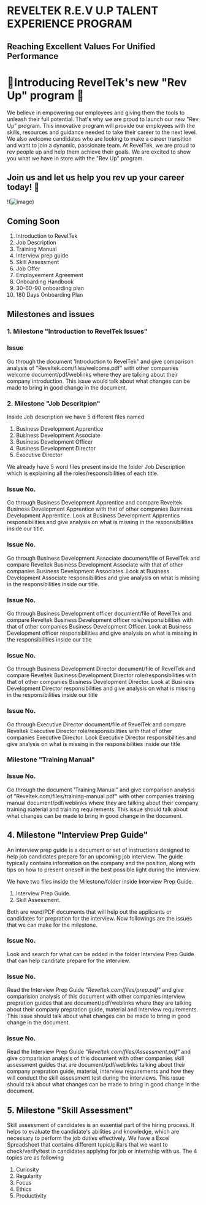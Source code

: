 # REVELTEK R.E.V U.P TALENT EXPERIENCE PROGRAM 

## Reaching Excellent Values For Unified Performance

# 🎉Introducing RevelTek's new "Rev Up" program 🎉
We believe in empowering our employees and giving them the tools to unleash their full potential. That's why we are proud to launch our new "Rev Up" program. This innovative program will provide our employees with the skills, resources and guidance needed to take their career to the next level. We also welcome candidates who are looking to make a career transition and want to join a dynamic, passionate team. At RevelTek, we are proud to rev people  up and help them achieve their goals. We are excited to show you what we have in store with the "Rev Up" program. 

## Join us and let us help you rev up your career today! 🚀

!(![image](https://user-images.githubusercontent.com/111142573/219293172-9d838327-11ce-437c-81d1-a7c220ae5fcb.png))


## Coming Soon

1. Introduction to RevelTek
2. Job Description
3. Training Manual
4. Interview prep guide
5. Skill Assessment
6. Job Offer
7. Employeement Agreement 
8. Onboarding Handbook
9. 30-60-90 onboarding plan
10. 180 Days Onboarding Plan 


## Milestones and issues

### 1. Milestone "Introduction to RevelTek Issues"

### Issue # 
Go through the document 'Introduction to RevelTek" and give comparison analysis of "Reveltek.com/files/welcome.pdf" with other companies welcome document/pdf/weblinks where they are talking about their company introduction.
This issue would talk about what changes can be made to bring in good change in the document. 

### 2. Milestone "Job Descritpion" 
Inside Job description we have 5 different files named
1. Business Development Apprentice
2. Business Development Associate 
3. Business Development Officer 
4. Business Development Director 
5. Executive Director

We already have 5 word files present inside the folder Job Description which is explaining all the roles/responsibilities of each title. 

### Issue No.  
Go through Business Development Apprentice and compare Reveltek Business Development Apprentice with that of other companies Business Development Apprentice. Look at Business Development Apprentics responsibilities and give analysis on what is missing in the responsibilities inside our title.

### Issue No.  
Go through Business Development Associate document/file of RevelTek and compare Reveltek Business Development Associate with that of other companies Business Development Associates. Look at Business Development Associate responsibilities and give analysis on what is missing in the responsibilities inside our title.

### Issue No.  
Go through Business Development officer document/file of RevelTek and compare Reveltek Business Development officer role/responsibilities with that of other companies Business Development Officer. Look at Business Development officer responsibilities and give analysis on what is missing in the responsibilities inside our title

### Issue No.
Go through Business Development Director document/file of RevelTek and compare Reveltek Business Development Director role/responsibilities with that of other companies Business Development Director. Look at Business Development Director responsibilities and give analysis on what is missing in the responsibilities inside our title

### Issue No.
Go through Executive Director document/file of RevelTek and compare Reveltek Executive Director role/responsibilities with that of other companies Executive Director. Look Executive Director responsibilities and give analysis on what is missing in the responsibilities inside our title

### Milestone "Training Manual"
### Issue No. 
Go through the document 'Training Manual" and give comparison analysis of "Reveltek.com/files/training-manual.pdf" with other companies training manual document/pdf/weblinks where they are talking about their company training material and training requirements.
This issue should talk about what changes can be made to bring in good change in the document.

## 4. Milestone "Interview Prep Guide" 
An interview prep guide is a document or set of instructions designed to help job candidates prepare for an upcoming job interview. The guide typically contains information on the company and the position, along with tips on how to present oneself in the best possible light during the interview. 

We have two files inside the Milestone/folder inside Interview Prep Guide.
1. Interview Prep Guide.
2. Skill Assessment.

Both are word/PDF documents that will help out the applicants or candidates for prepration for the interview.
Now followings are the issues that we can make for the milestone.

### Issue No. 
Look and search for what can be added in the folder Interview Prep Guide that can help canditate prepare for the interview.

### Issue No.
Read the Interview Prep Guide _"Reveltek.com/files/prep.pdf"_ and give comparision analysis of this document with other companies interview prepration guides that are document/pdf/weblinks where they are talking about their company prepration guide, material and interview requirements.
This issue should talk about what changes can be made to bring in good change in the document.

### Issue No. 
Read the Interview Prep Guide _"Reveltek.com/files/Assessment.pdf"_ and give comparision analysis of this document with other companies skill assessment guides that are document/pdf/weblinks talking about their company prepration guide, material, interview requirements and how they will conduct the skill assessment test during the interviews.
This issue should talk about what changes can be made to bring in good change in the document.

## 5. Milestone "Skill Assessment"
Skill assessment of candidates is an essential part of the hiring process. It helps to evaluate the candidate's abilities and knowledge, which are necessary to perform the job duties effectively.
We have a Excel Spreadsheet that contains different topic/pillars that we want to check/verify/test in candidates applying for job or internship with us. 
The 4 topics are as following 
1. Curiosity 
2. Regularity
3. Focus
4. Ethics
5. Productivity 



